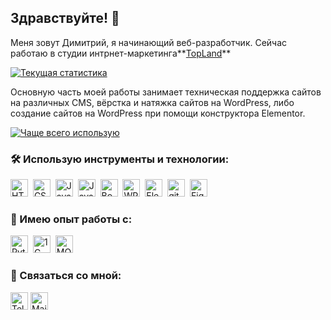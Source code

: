 ## Здравствуйте! 👋

Меня зовут Димитрий, я начинающий веб-разработчик. Сейчас работаю в студии интрнет-маркетинга**[TopLand](https://topland-rnd.ru/)**

[![Текущая статистика](https://github-readme-stats.vercel.app/api?username=DiPokemon&show_icons=true&count_private=true&hide=stars,issues,contribs&theme=buefy)](https://github.com/DiPokemon?tab=repositories)

Основную часть моей работы занимает техническая поддержка сайтов на различных CMS, вёрстка и натяжка сайтов на WordPress, либо создание сайтов на WordPress при помощи конструктора Elementor.

[![Чаще всего использую](https://github-readme-stats.vercel.app/api/top-langs/?username=DiPokemon&layout=compact&hide=html&theme=buefy)](https://github.com/DiPokemon?tab=repositories)

### :hammer_and_wrench: Использую инструменты и технологии:
<img src="https://img.shields.io/badge/HTML5-282C34?logo=html5" alt="HTML5 logo" title="HTML5" height="28" />&nbsp;
<img src="https://img.shields.io/badge/CSS3-282C34?logo=css3&logoColor=1572B6" alt="CSS3 logo" title="CSS3" height="28" />&nbsp;
<img src="https://img.shields.io/badge/JavaScript-282C34?logo=javascript" alt="JavaScript logo" title="JavaScript" height="28" />&nbsp;
<img src="https://img.shields.io/badge/PHP-282C34?logo=php" alt="JavaScript logo" title="JavaScript" height="28" />&nbsp;
<img src="https://img.shields.io/badge/Bootstrap-282C34?logo=Bootstrap" alt="Bootstrap logo" title="Bootstrap" height="28" />&nbsp;
<img src="https://img.shields.io/badge/WP-282C34?logo=wordpress" alt="WP logo" title="WP" height="28" />&nbsp;
<img src="https://img.shields.io/badge/Elementor-282C34?logo=Elementor" alt="Elementor logo" title="Elementor" height="28" />&nbsp;
<img src="https://img.shields.io/badge/git-282C34?logo=git" alt="git logo" title="git" height="28" />&nbsp;
<img src="https://img.shields.io/badge/Figma-282C34?logo=figma" alt="Figma logo" title="Figma" height="28" />&nbsp;

### 🤔 Имею опыт работы с:
<img src="https://img.shields.io/badge/Python-282C34?logo=python" alt="Python logo" title="Python" height="28" />&nbsp;
<img src="https://img.shields.io/badge/1%D0%A1_%D0%91%D0%B8%D1%82%D1%80%D0%B8%D0%BA%D1%81-282C34?logo=1c-bitrix" alt="1C logo" title="1C" height="28" />&nbsp;
<img src="https://img.shields.io/badge/MODX-282C34?logo=MODX" alt="MODX logo" title="MODX" height="28" />&nbsp;

### :mag_right: Связаться со мной:
[<img src="https://img.shields.io/badge/Telegram-282C34?logo=telegram" alt="Telegram logo" title="Telegram" height="28" />](https://t.me/DiPokemon)
[<img src="https://img.shields.io/badge/Email-282C34?logo=Mail.Ru" alt="Mail.Ru logo" title="Mail.Ru" height="28" />](mailto:dimitrnklnk@gmail.com)


<!--
**DiPokemon/DiPokemon** is a ✨ _special_ ✨ repository because its `README.md` (this file) appears on your GitHub profile.

Here are some ideas to get you started:

- 🔭 I’m currently working on ...
- 🌱 I’m currently learning ...
- 👯 I’m looking to collaborate on ...
- 🤔 I’m looking for help with ...
- 💬 Ask me about ...
- 📫 How to reach me: ...
- 😄 Pronouns: ...
- ⚡ Fun fact: ...
-->
